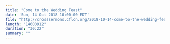 ```yaml
---
title: "Come to the Wedding Feast"
date: 'Sun, 14 Oct 2018 10:00:00 EDT'
file: "http://crosssermons.cflcn.org/2018-10-14-come-to-the-wedding-feast.m4a"
length: "14600912"
duration: "30:22"
summary: ""
---
```

